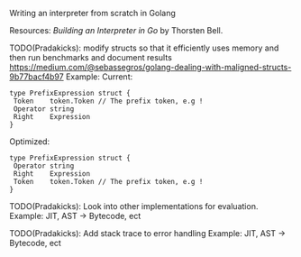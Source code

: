 Writing an interpreter from scratch in Golang  

Resources:
*Building an Interpreter in Go* by Thorsten Bell.

<!-- TODO(Pradakicks): Add postfix operators
reference prefixParseFn implementation parser/parser.go
 -->

TODO(Pradakicks): modify structs so that it efficiently uses memory
and then run benchmarks and document results
<https://medium.com/@sebassegros/golang-dealing-with-maligned-structs-9b77bacf4b97>
Example:
Current:

```
type PrefixExpression struct {
 Token    token.Token // The prefix token, e.g !
 Operator string
 Right    Expression
}
```

Optimized:

```
type PrefixExpression struct {
 Operator string
 Right    Expression
 Token    token.Token // The prefix token, e.g !
}
```

TODO(Pradakicks): Look into other implementations for evaluation.
Example: JIT, AST -> Bytecode, ect

TODO(Pradakicks): Add stack trace to error handling
Example: JIT, AST -> Bytecode, ect
